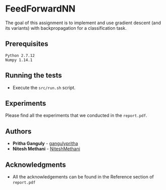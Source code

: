 
# FeedForwardNN

The goal of this assignment is to implement and use gradient descent (and its variants) with backpropagation for a classification task.

## Prerequisites

```
Python 2.7.12
Numpy 1.14.1
```

## Running the tests

* Execute the `src/run.sh` script.

## Experiments
Please find all the experiments that we conducted in the `report.pdf`.

## Authors
* **Pritha Ganguly** - [gangulypritha](https://github.com/gangulypritha)
* **Nitesh Methani** - [NiteshMethani](https://github.com/NiteshMethani)


## Acknowledgments
* All the acknowledgements can be found in the Reference section of `report.pdf`
